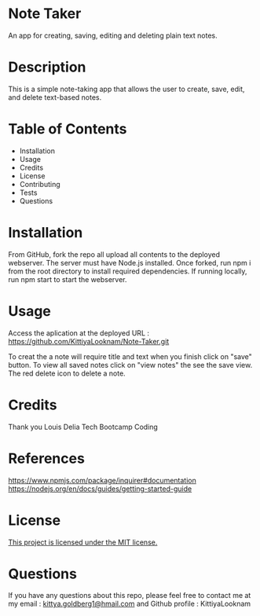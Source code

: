 # Note Taker 

An app for creating, saving, editing and deleting plain text notes.

# Description 
This is a simple note-taking app that allows the user to create, save, edit, and delete text-based notes.

# Table of Contents
- Installation
- Usage
- Credits
- License
- Contributing
- Tests
- Questions

#  Installation

From GitHub, fork the repo all upload all contents to the deployed webserver. The server must have Node.js installed. Once forked, run npm i from the root directory to install required dependencies. If running locally, run npm start to start the webserver.

# Usage

Access the aplication at the deployed URL : https://github.com/KittiyaLooknam/Note-Taker.git

To creat the a note will require title and text when you finish  click on "save" button. To view all saved notes click on "view notes" the see the save view. The red delete icon to delete a note.

# Credits 
Thank you Louis Delia Tech Bootcamp Coding

# References 
https://www.npmjs.com/package/inquirer#documentation
https://nodejs.org/en/docs/guides/getting-started-guide
# License
[This project is licensed under the MIT license.](https://img.shields.io/badge/license-MIT-blue)

# Questions 
If you have any questions about this repo, please feel free to contact me at my email : kittya.goldberg1@hmail.com and Github profile : KittiyaLooknam


